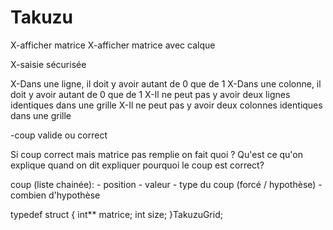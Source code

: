 # Takuzu

X-afficher matrice
X-afficher matrice avec calque

X-saisie sécurisée

X-Dans une ligne, il doit y avoir autant de 0 que de 1
X-Dans une colonne, il doit y avoir autant de 0 que de 1
X-Il ne peut pas y avoir deux lignes identiques dans une grille
X-Il ne peut pas y avoir deux colonnes identiques dans une grille

-coup valide ou correct


Si coup correct mais matrice pas remplie on fait quoi ?
Qu'est ce qu'on explique quand on dit expliquer pourquoi le coup est correct?


coup (liste chainée):
    - position
    - valeur
    - type du coup (forcé / hypothèse)
    - combien d'hypothèse


typedef struct {
    int** matrice;
    int size;
}TakuzuGrid;
